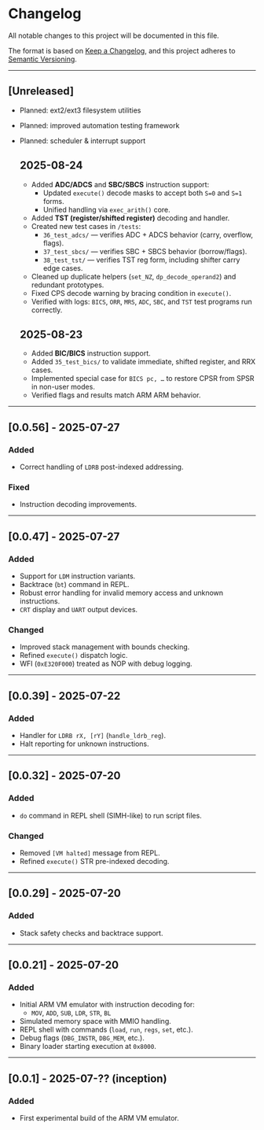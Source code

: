 # Changelog
All notable changes to this project will be documented in this file.

The format is based on [Keep a Changelog](https://keepachangelog.com/en/1.0.0/),
and this project adheres to [Semantic Versioning](https://semver.org/spec/v2.0.0.html).

---

## [Unreleased]
- Planned: ext2/ext3 filesystem utilities
- Planned: improved automation testing framework
- Planned: scheduler & interrupt support

  ## 2025-08-24

  - Added **ADC/ADCS** and **SBC/SBCS** instruction support:
    - Updated `execute()` decode masks to accept both `S=0` and `S=1` forms.
    - Unified handling via `exec_arith()` core.
  - Added **TST (register/shifted register)** decoding and handler.
  - Created new test cases in `/tests`:
    - `36_test_adcs/` — verifies ADC + ADCS behavior (carry, overflow, flags).
    - `37_test_sbcs/` — verifies SBC + SBCS behavior (borrow/flags).
    - `38_test_tst/` — verifies TST reg form, including shifter carry edge cases.
  - Cleaned up duplicate helpers (`set_NZ`, `dp_decode_operand2`) and redundant prototypes.
  - Fixed CPS decode warning by bracing condition in `execute()`.
  - Verified with logs: `BICS`, `ORR`, `MRS`, `ADC`, `SBC`, and `TST` test programs run correctly.

  ## 2025-08-23

  - Added **BIC/BICS** instruction support.
  - Added `35_test_bics/` to validate immediate, shifted register, and RRX cases.
  - Implemented special case for `BICS pc, …` to restore CPSR from SPSR in non-user modes.
  - Verified flags and results match ARM ARM behavior.

---

## [0.0.56] - 2025-07-27
### Added
- Correct handling of `LDRB` post-indexed addressing.

### Fixed
- Instruction decoding improvements.

---

## [0.0.47] - 2025-07-27
### Added
- Support for `LDM` instruction variants.
- Backtrace (`bt`) command in REPL.
- Robust error handling for invalid memory access and unknown instructions.
- `CRT` display and `UART` output devices.

### Changed
- Improved stack management with bounds checking.
- Refined `execute()` dispatch logic.
- WFI (`0xE320F000`) treated as NOP with debug logging.

---

## [0.0.39] - 2025-07-22
### Added
- Handler for `LDRB rX, [rY]` (`handle_ldrb_reg`).
- Halt reporting for unknown instructions.

---

## [0.0.32] - 2025-07-20
### Added
- `do` command in REPL shell (SIMH-like) to run script files.

### Changed
- Removed `[VM halted]` message from REPL.
- Refined `execute()` STR pre-indexed decoding.

---

## [0.0.29] - 2025-07-20
### Added
- Stack safety checks and backtrace support.

---

## [0.0.21] - 2025-07-20
### Added
- Initial ARM VM emulator with instruction decoding for:
  - `MOV`, `ADD`, `SUB`, `LDR`, `STR`, `BL`
- Simulated memory space with MMIO handling.
- REPL shell with commands (`load`, `run`, `regs`, `set`, etc.).
- Debug flags (`DBG_INSTR`, `DBG_MEM`, etc.).
- Binary loader starting execution at `0x8000`.

---

## [0.0.1] - 2025-07-?? (inception)
### Added
- First experimental build of the ARM VM emulator.